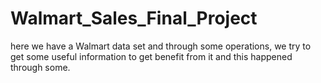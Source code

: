 # Walmart_Sales_Final_Project
here we  have a Walmart data set and through some operations, we try to get some  useful information to get benefit from it and this happened through some.
